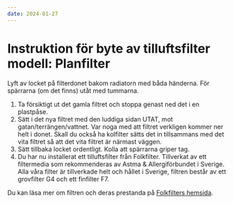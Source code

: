 ```yaml
---
date: 2024-01-27
---
```


# Instruktion för byte av tilluftsfilter modell: Planfilter

Lyft av locket på filterdonet bakom radiatorn med båda händerna. För spärrarna (om det finns)
utåt med tummarna.

1. Ta försiktigt ut det gamla filtret och stoppa genast ned det i en plastpåse.
2. Sätt i det nya filtret med den luddiga sidan UTAT, mot gatan/terrängen/vattnet. Var
   noga med att filtret verkligen kommer ner helt i donet. Skall du också ha kolfilter
   sätts det in tillsammans med det vita filtret så att det vita filtret är närmast väggen.
3. Sätt tillbaka locket ordentligt. Kolla att spärrarna griper tag.
4. Du har nu installerat ett tilluftsfilter från Folkfilter. Tillverkat av ett filtermedia som
   rekommenderas av Astma & Allergiförbundet i Sverige. Alla våra filter är tillverkade
   helt och hållet i Sverige, filtren består av ett grovfilter G4 och ett finfilter F7.

Du kan läsa mer om filtren och deras prestanda på [Folkfilters hemsida](https://folkfilter.se).
